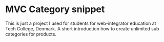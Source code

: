 # MVC Category snippet
This is just a project I used for students for web-integrator education at Tech College, Denmark. A short introduction how to create unlimited sub categories for products.
